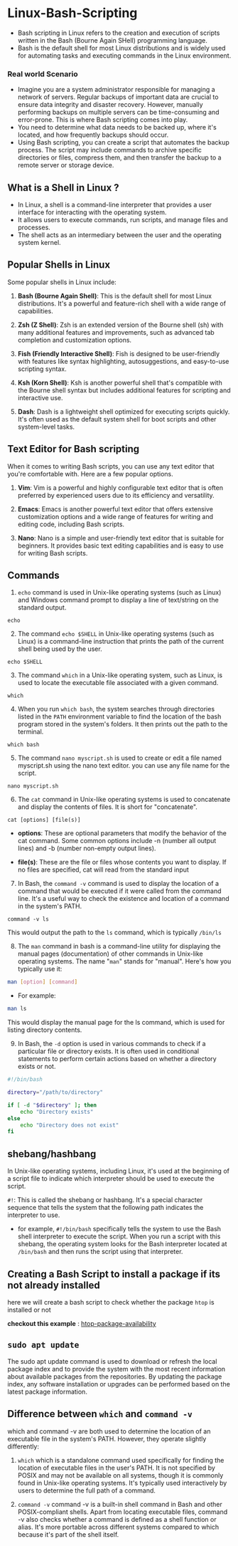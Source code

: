 # Linux-Bash-Scripting
- Bash scripting in Linux refers to the creation and execution of scripts written in the Bash (Bourne Again SHell) programming language.
- Bash is the default shell for most Linux distributions and is widely used for automating tasks and executing commands in the Linux environment.

### Real world Scenario 
- Imagine you are a system administrator responsible for managing a network of servers. Regular backups of important data are crucial to ensure data integrity and disaster recovery. However, manually performing backups on multiple servers can be time-consuming and error-prone. This is where Bash scripting comes into play.
- You need to determine what data needs to be backed up, where it's located, and how frequently backups should occur.
- Using Bash scripting, you can create a script that automates the backup process. The script may include commands to archive specific directories or files, compress them, and then transfer the backup to a remote server or storage device.

## What is a Shell in Linux ? 
- In Linux, a shell is a command-line interpreter that provides a user interface for interacting with the operating system. 
- It allows users to execute commands, run scripts, and manage files and processes.
- The shell acts as an intermediary between the user and the operating system kernel.

## Popular Shells in Linux
Some popular shells in Linux include:

1. **Bash (Bourne Again Shell)**: This is the default shell for most Linux distributions. It's a powerful and feature-rich shell with a wide range of capabilities.

2. **Zsh (Z Shell)**: Zsh is an extended version of the Bourne shell (sh) with many additional features and improvements, such as advanced tab completion and customization options.

3. **Fish (Friendly Interactive Shell)**: Fish is designed to be user-friendly with features like syntax highlighting, autosuggestions, and easy-to-use scripting syntax.

4. **Ksh (Korn Shell)**: Ksh is another powerful shell that's compatible with the Bourne shell syntax but includes additional features for scripting and interactive use.

5. **Dash**: Dash is a lightweight shell optimized for executing scripts quickly. It's often used as the default system shell for boot scripts and other system-level tasks.



## Text Editor for Bash scripting
When it comes to writing Bash scripts, you can use any text editor that you're comfortable with. Here are a few popular options.
1. **Vim**: Vim is a powerful and highly configurable text editor that is often preferred by experienced users due to its efficiency and versatility.

2. **Emacs**: Emacs is another powerful text editor that offers extensive customization options and a wide range of features for writing and editing code, including Bash scripts.

3. **Nano**: Nano is a simple and user-friendly text editor that is suitable for beginners. It provides basic text editing capabilities and is easy to use for writing Bash scripts.

## Commands 

1. `echo` command is used in Unix-like operating systems (such as Linux) and Windows command prompt to display a line of text/string on the standard output.
```shell
echo
```
2. The command `echo $SHELL` in Unix-like operating systems (such as Linux) is a command-line instruction that prints the path of the current shell being used by the user.
```shell 
echo $SHELL
```

3. The command `which` in a Unix-like operating system, such as Linux, is used to locate the executable file associated with a given command.
```shell
which
```

4. When you run `which bash`, the system searches through directories listed in the `PATH` environment variable to find the location of the bash program stored in the system's folders. It then prints out the path to the terminal. 
```shell
which bash
```

5. The command `nano myscript.sh` is used to create or edit a file named myscript.sh using the nano text editor. you can use any file name for the script. 
```shell
nano myscript.sh
```

6. The `cat` command in Unix-like operating systems is used to concatenate and display the contents of files. It is short for "concatenate".
```shell
cat [options] [file(s)]
```
- **options**: These are optional parameters that modify the behavior of the cat command. Some common options include -n (number all output lines) and -b (number non-empty output lines).

- **file(s)**: These are the file or files whose contents you want to display. If no files are specified, cat will read from the standard input

7. In Bash, the `command -v` command is used to display the location of a command that would be executed if it were called from the command line. It's a useful way to check the existence and location of a command in the system's PATH.
```shell
command -v ls
```
This would output the path to the `ls` command, which is typically `/bin/ls`

8. The `man` command in bash is a command-line utility for displaying the manual pages (documentation) of other commands in Unix-like operating systems. The name "`man`" stands for "manual". Here's how you typically use it:
```bash
man [option] [command]
```
- For example:
```bash
man ls
```
This would display the manual page for the ls command, which is used for listing directory contents.


9. In Bash, the `-d` option is used in various commands to check if a particular file or directory exists. It is often used in conditional statements to perform certain actions based on whether a directory exists or not.

```bash
#!/bin/bash

directory="/path/to/directory"

if [ -d "$directory" ]; then
    echo "Directory exists"
else
    echo "Directory does not exist"
fi

```


## shebang/hashbang

In Unix-like operating systems, including Linux, it's used at the beginning of a script file to indicate which interpreter should be used to execute the script.

`#!`: This is called the shebang or hashbang. It's a special character sequence that tells the system that the following path indicates the interpreter to use.

- for example, `#!/bin/bash` specifically tells the system to use the Bash shell interpreter to execute the script. When you run a script with this shebang, the operating system looks for the Bash interpreter located at `/bin/bash` and then runs the script using that interpreter.


## Creating a Bash Script to install a package if its not already installed
here we will create a bash script to check whether the package `htop` is installed or not 

**checkout this example** : [htop-package-availability](htop/myscript.sh)


## `sudo apt update`
The sudo apt update command is used to download or refresh the local package index and to provide the system with the most recent information about available packages from the repositories. By updating the package index, any software installation or upgrades can be performed based on the latest package information.

## Difference between `which` and `command -v` 
which and command -v are both used to determine the location of an executable file in the system's PATH. However, they operate slightly differently:

1. `which`
which is a standalone command used specifically for finding the location of executable files in the user's PATH.
It is not specified by POSIX and may not be available on all systems, though it is commonly found in Unix-like operating systems.
It's typically used interactively by users to determine the full path of a command.

2. `command -v`
command -v is a built-in shell command in Bash and other POSIX-compliant shells.
Apart from locating executable files, command -v also checks whether a command is defined as a shell function or alias.
It's more portable across different systems compared to which because it's part of the shell itself.
